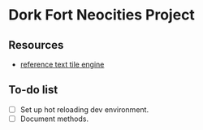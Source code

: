 # Dork Fort Neocities Project

## Resources

- [reference text tile engine](https://github.com/tapio/unicodetiles.js)

## To-do list

- [ ] Set up hot reloading dev environment.
- [ ] Document methods.